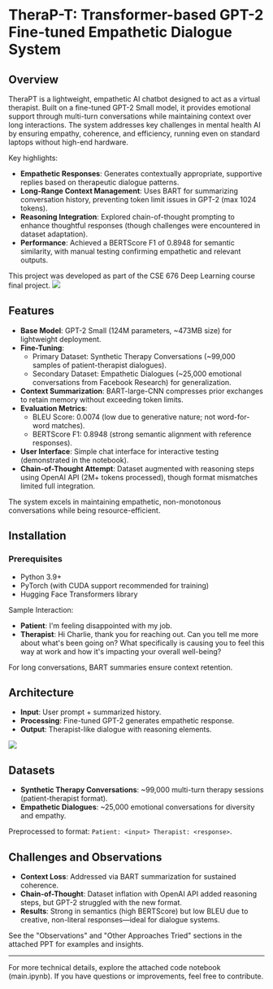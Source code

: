 # TheraP-T: Transformer-based GPT-2 Fine-tuned Empathetic Dialogue System

## Overview

TheraPT is a lightweight, empathetic AI chatbot designed to act as a virtual therapist. Built on a fine-tuned GPT-2 Small model, it provides emotional support through multi-turn conversations while maintaining context over long interactions. The system addresses key challenges in mental health AI by ensuring empathy, coherence, and efficiency, running even on standard laptops without high-end hardware.

Key highlights:
- **Empathetic Responses**: Generates contextually appropriate, supportive replies based on therapeutic dialogue patterns.
- **Long-Range Context Management**: Uses BART for summarizing conversation history, preventing token limit issues in GPT-2 (max 1024 tokens).
- **Reasoning Integration**: Explored chain-of-thought prompting to enhance thoughtful responses (though challenges were encountered in dataset adaptation).
- **Performance**: Achieved a BERTScore F1 of 0.8948 for semantic similarity, with manual testing confirming empathetic and relevant outputs.

This project was developed as part of the CSE 676 Deep Learning course final project.
![](files/TheraPT.png)

## Features

- **Base Model**: GPT-2 Small (124M parameters, ~473MB size) for lightweight deployment.
- **Fine-Tuning**:
  - Primary Dataset: Synthetic Therapy Conversations (~99,000 samples of patient-therapist dialogues).
  - Secondary Dataset: Empathetic Dialogues (~25,000 emotional conversations from Facebook Research) for generalization.
- **Context Summarization**: BART-large-CNN compresses prior exchanges to retain memory without exceeding token limits.
- **Evaluation Metrics**:
  - BLEU Score: 0.0074 (low due to generative nature; not word-for-word matches).
  - BERTScore F1: 0.8948 (strong semantic alignment with reference responses).
- **User Interface**: Simple chat interface for interactive testing (demonstrated in the notebook).
- **Chain-of-Thought Attempt**: Dataset augmented with reasoning steps using OpenAI API (2M+ tokens processed), though format mismatches limited full integration.

The system excels in maintaining empathetic, non-monotonous conversations while being resource-efficient.

## Installation

### Prerequisites
- Python 3.9+
- PyTorch (with CUDA support recommended for training)
- Hugging Face Transformers library

Sample Interaction:
- **Patient**: I'm feeling disappointed with my job.
- **Therapist**: Hi Charlie, thank you for reaching out. Can you tell me more about what's been going on? What specifically is causing you to feel this way at work and how it's impacting your overall well-being?

For long conversations, BART summaries ensure context retention.

## Architecture


- **Input**: User prompt + summarized history.
- **Processing**: Fine-tuned GPT-2 generates empathetic response.
- **Output**: Therapist-like dialogue with reasoning elements.

![](files/arch.png)

## Datasets

- **Synthetic Therapy Conversations**: ~99,000 multi-turn therapy sessions (patient-therapist format).
- **Empathetic Dialogues**: ~25,000 emotional conversations for diversity and empathy.

Preprocessed to format: `Patient: <input> Therapist: <response>`.

## Challenges and Observations

- **Context Loss**: Addressed via BART summarization for sustained coherence.
- **Chain-of-Thought**: Dataset inflation with OpenAI API added reasoning steps, but GPT-2 struggled with the new format.
- **Results**: Strong in semantics (high BERTScore) but low BLEU due to creative, non-literal responses—ideal for dialogue systems.

See the "Observations" and "Other Approaches Tried" sections in the attached PPT for examples and insights.

***

For more technical details, explore the attached code notebook (main.ipynb). If you have questions or improvements, feel free to contribute.

